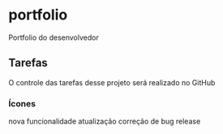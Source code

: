 # portfolio
Portfolio do desenvolvedor

## Tarefas

O controle das tarefas desse projeto será realizado no GitHub

### Ícones

nova funcionalidade
atualização
correção de bug
release
